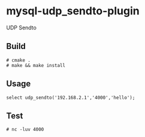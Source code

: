 mysql-udp_sendto-plugin
=======================

UDP Sendto 

Build
-----
    # cmake .
    # make && make install

Usage
-----
    select udp_sendto('192.168.2.1','4000','hello');

Test
----
    # nc -luv 4000
